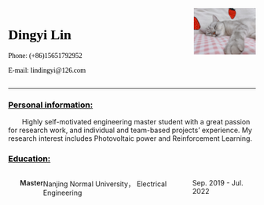 <div style="display: flex;">
    <div style="width: 75%;margin: 0 auto;color: black;font-family: 'Times New Roman', Times, serif;">
        <h1 style="color: black;font-weight: 700;">Dingyi Lin</h1>
        <p>Phone: (+86)15651792952</p>
        <p>E-mail: lindingyi@126.com</p>
    </div>
    <div style="width: 25%;">
        <img src="./1041BA21-69FA-43EB-BEA8-B313F63C0C9E.jpeg" width="100%"/>
    </div>
</div>
<hr/>
<h3 style="color: black"><u>Personal information:</u></h3>
<p style="text-indent: 2em;">Highly self-motivated engineering master student with a great passion for research work, and
    individual and team-based projects’ experience. My research interest includes Photovoltaic power and
    Reinforcement Learning.</p>
<h3 style="color: black"><u>Education:</u></h3>
<ul>
    <li style="display: flex;justify-content: space-between;">
        <p style="font-weight: 600;">Master</p>
        <p>Nanjing Normal University， Electrical Engineering</p>
        <p>Sep. 2019 - Jul. 2022</p>
    </li>
</ul>
